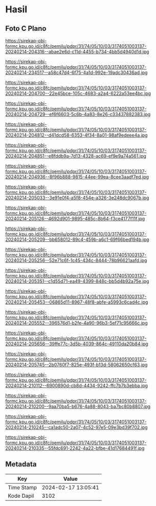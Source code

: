 # Hasil

## Foto C Plano

https://sirekap-obj-formc.kpu.go.id/c8fc/pemilu/pdpr/31/74/05/10/03/3174051003137-20240214-204316--abae2e6d-c11d-4455-b734-4bb5d4940d1d.jpg

https://sirekap-obj-formc.kpu.go.id/c8fc/pemilu/pdpr/31/74/05/10/03/3174051003137-20240214-234517--a58c47d4-6f75-4a1d-992e-19adc30436ad.jpg

https://sirekap-obj-formc.kpu.go.id/c8fc/pemilu/pdpr/31/74/05/10/03/3174051003137-20240214-204700--22e45bce-105c-4683-a2a4-6222a53ee4bc.jpg

https://sirekap-obj-formc.kpu.go.id/c8fc/pemilu/pdpr/31/74/05/10/03/3174051003137-20240214-204729--ef6f6603-5c6b-4a83-8e26-c33437882383.jpg

https://sirekap-obj-formc.kpu.go.id/c8fc/pemilu/pdpr/31/74/05/10/03/3174051003137-20240214-204812--d41dcd58-6353-4f34-8a01-98af9edeee4a.jpg

https://sirekap-obj-formc.kpu.go.id/c8fc/pemilu/pdpr/31/74/05/10/03/3174051003137-20240214-204851--e8fddb9a-7d13-4328-ac69-ef9e9a74a561.jpg

https://sirekap-obj-formc.kpu.go.id/c8fc/pemilu/pdpr/31/74/05/10/03/3174051003137-20240214-204936--8f96b888-9815-44ee-99ea-8cee3aadf7ed.jpg

https://sirekap-obj-formc.kpu.go.id/c8fc/pemilu/pdpr/31/74/05/10/03/3174051003137-20240214-205033--3e91e0f4-a5f8-454e-a326-3e248dc9067b.jpg

https://sirekap-obj-formc.kpu.go.id/c8fc/pemilu/pdpr/31/74/05/10/03/3174051003137-20240214-205126--4692d901-9895-485c-8b64-f3ce4177f11f.jpg

https://sirekap-obj-formc.kpu.go.id/c8fc/pemilu/pdpr/31/74/05/10/03/3174051003137-20240214-205209--bb658012-89c4-459b-a6c1-69f66bed194b.jpg

https://sirekap-obj-formc.kpu.go.id/c8fc/pemilu/pdpr/31/74/05/10/03/3174051003137-20240214-205256--52e71c6f-1c45-434c-8444-78b96621aafd.jpg

https://sirekap-obj-formc.kpu.go.id/c8fc/pemilu/pdpr/31/74/05/10/03/3174051003137-20240214-205351--c1d55d71-ea49-4399-848c-bb5d4b92a75e.jpg

https://sirekap-obj-formc.kpu.go.id/c8fc/pemilu/pdpr/31/74/05/10/03/3174051003137-20240214-205453--06865d11-8967-48f8-abfe-a5993c6cad4c.jpg

https://sirekap-obj-formc.kpu.go.id/c8fc/pemilu/pdpr/31/74/05/10/03/3174051003137-20240214-205552--396576d1-b2fe-4a90-96b3-5ef71c95666c.jpg

https://sirekap-obj-formc.kpu.go.id/c8fc/pemilu/pdpr/31/74/05/10/03/3174051003137-20240214-205656--39ffe77c-3d5b-4039-864c-49110da20b84.jpg

https://sirekap-obj-formc.kpu.go.id/c8fc/pemilu/pdpr/31/74/05/10/03/3174051003137-20240214-205745--2b0760f7-825e-493f-b13d-58062650cf63.jpg

https://sirekap-obj-formc.kpu.go.id/c8fc/pemilu/pdpr/31/74/05/10/03/3174051003137-20240214-210112--6900890d-cb8d-4434-9242-ffc7b7b3ebba.jpg

https://sirekap-obj-formc.kpu.go.id/c8fc/pemilu/pdpr/31/74/05/10/03/3174051003137-20240214-210200--9aa70ba5-b676-4a88-8043-ba7bc80b8807.jpg

https://sirekap-obj-formc.kpu.go.id/c8fc/pemilu/pdpr/31/74/05/10/03/3174051003137-20240214-210245--ca1adc50-2a07-4c52-97e5-09e3bd39f702.jpg

https://sirekap-obj-formc.kpu.go.id/c8fc/pemilu/pdpr/31/74/05/10/03/3174051003137-20240214-210335--55fdc691-2242-4a22-bfbe-41d17684491f.jpg


## Metadata

| Key        | Value               |
| ---------- | ------------------- |
| Time Stamp | 2024-02-17 13:05:41 |
| Kode Dapil | 3102                |



